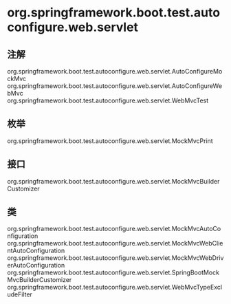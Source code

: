 # org.springframework.boot.test.autoconfigure.web.servlet

## 注解

org.springframework.boot.test.autoconfigure.web.servlet.AutoConfigureMockMvc
org.springframework.boot.test.autoconfigure.web.servlet.AutoConfigureWebMvc
org.springframework.boot.test.autoconfigure.web.servlet.WebMvcTest

## 枚举

org.springframework.boot.test.autoconfigure.web.servlet.MockMvcPrint

## 接口

org.springframework.boot.test.autoconfigure.web.servlet.MockMvcBuilderCustomizer

## 类

org.springframework.boot.test.autoconfigure.web.servlet.MockMvcAutoConfiguration
org.springframework.boot.test.autoconfigure.web.servlet.MockMvcWebClientAutoConfiguration
org.springframework.boot.test.autoconfigure.web.servlet.MockMvcWebDriverAutoConfiguration
org.springframework.boot.test.autoconfigure.web.servlet.SpringBootMockMvcBuilderCustomizer
org.springframework.boot.test.autoconfigure.web.servlet.WebMvcTypeExcludeFilter





